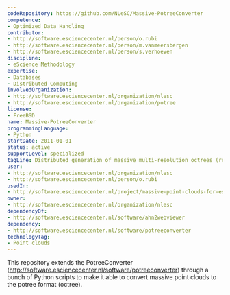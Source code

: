 ```yaml
---
codeRepository: https://github.com/NLeSC/Massive-PotreeConverter
competence:
- Optimized Data Handling
contributor:
- http://software.esciencecenter.nl/person/o.rubi
- http://software.esciencecenter.nl/person/m.vanmeersbergen
- http://software.esciencecenter.nl/person/s.verhoeven
discipline:
- eScience Methodology
expertise:
- Databases
- Distributed Computing
involvedOrganization:
- http://software.esciencecenter.nl/organization/nlesc
- http://software.esciencecenter.nl/organization/potree
license:
- FreeBSD
name: Massive-PotreeConverter
programmingLanguage:
- Python
startDate: 2011-01-01
status: active
supportLevel: specialized
tagLine: Distributed generation of massive multi-resolution octrees (required by Potree-based renderers)
user:
- http://software.esciencecenter.nl/organization/nlesc
- http://software.esciencecenter.nl/person/o.rubi
usedIn:
- http://software.esciencecenter.nl/project/massive-point-clouds-for-esciences
owner: 
- http://software.esciencecenter.nl/organization/nlesc
dependencyOf:
- http://software.esciencecenter.nl/software/ahn2webviewer
dependency:
- http://software.esciencecenter.nl/software/potreeconverter
technologyTag:
- Point clouds
---
```

This repository extends the PotreeConverter (<http://software.esciencecenter.nl/software/potreeconverter>) through a bunch of Python scripts to make it able to convert massive point clouds to the potree format (octree).